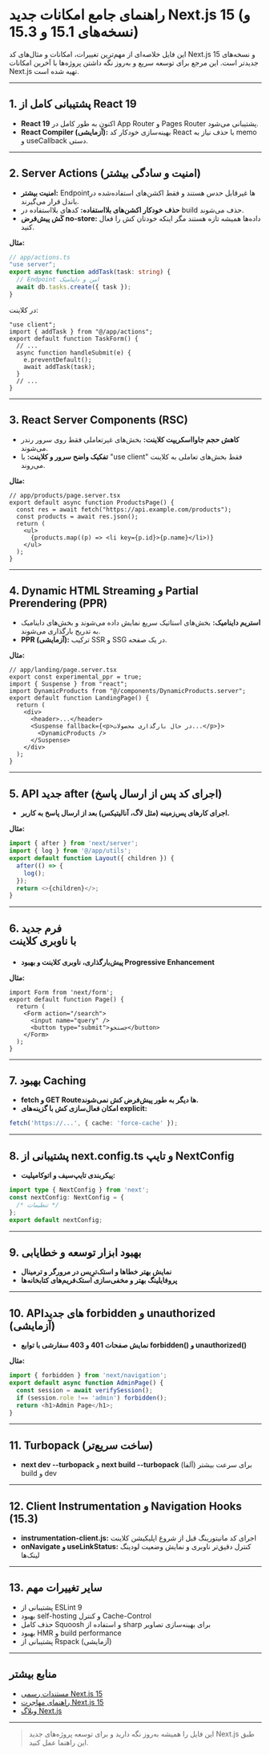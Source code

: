 # راهنمای جامع امکانات جدید Next.js 15 (و نسخه‌های 15.1 و 15.3)

این فایل خلاصه‌ای از مهم‌ترین تغییرات، امکانات و مثال‌های کد Next.js 15 و نسخه‌های جدیدتر است. این مرجع برای توسعه سریع و به‌روز نگه داشتن پروژه‌ها با آخرین امکانات Next.js تهیه شده است.

---

## 1. پشتیبانی کامل از React 19
- **React 19** اکنون به طور کامل در App Router و Pages Router پشتیبانی می‌شود.
- **React Compiler (آزمایشی):** بهینه‌سازی خودکار کد React با حذف نیاز به memo و useCallback دستی.

---

## 2. Server Actions (امنیت و سادگی بیشتر)
- **امنیت بیشتر:** Endpointها غیرقابل حدس هستند و فقط اکشن‌های استفاده‌شده در باندل قرار می‌گیرند.
- **حذف خودکار اکشن‌های بلااستفاده:** کدهای بلااستفاده در build حذف می‌شوند.
- **کَش پیش‌فرض no-store:** داده‌ها همیشه تازه هستند مگر اینکه خودتان کش را فعال کنید.

**مثال:**
```ts
// app/actions.ts
"use server";
export async function addTask(task: string) {
  // Endpoint امن و داینامیک
  await db.tasks.create({ task });
}
```

در کلاینت:
```tsx
"use client";
import { addTask } from "@/app/actions";
export default function TaskForm() {
  // ...
  async function handleSubmit(e) {
    e.preventDefault();
    await addTask(task);
  }
  // ...
}
```

---

## 3. React Server Components (RSC)
- **کاهش حجم جاوااسکریپت کلاینت:** بخش‌های غیرتعاملی فقط روی سرور رندر می‌شوند.
- **تفکیک واضح سرور و کلاینت:** با "use client" فقط بخش‌های تعاملی به کلاینت می‌روند.

**مثال:**
```tsx
// app/products/page.server.tsx
export default async function ProductsPage() {
  const res = await fetch("https://api.example.com/products");
  const products = await res.json();
  return (
    <ul>
      {products.map((p) => <li key={p.id}>{p.name}</li>)}
    </ul>
  );
}
```

---

## 4. Dynamic HTML Streaming و Partial Prerendering (PPR)
- **استریم داینامیک:** بخش‌های استاتیک سریع نمایش داده می‌شوند و بخش‌های داینامیک به تدریج بارگذاری می‌شوند.
- **PPR (آزمایشی):** ترکیب SSR و SSG در یک صفحه.

**مثال:**
```tsx
// app/landing/page.server.tsx
export const experimental_ppr = true;
import { Suspense } from "react";
import DynamicProducts from "@/components/DynamicProducts.server";
export default function LandingPage() {
  return (
    <div>
      <header>...</header>
      <Suspense fallback={<p>در حال بارگذاری محصولات...</p>}>
        <DynamicProducts />
      </Suspense>
    </div>
  );
}
```

---

## 5. API جدید after (اجرای کد پس از ارسال پاسخ)
- **اجرای کارهای پس‌زمینه (مثل لاگ، آنالیتیکس) بعد از ارسال پاسخ به کاربر.**

**مثال:**
```ts
import { after } from 'next/server';
import { log } from '@/app/utils';
export default function Layout({ children }) {
  after(() => {
    log();
  });
  return <>{children}</>;
}
```

---

## 6. فرم جدید <Form> با ناوبری کلاینت
- **پیش‌بارگذاری، ناوبری کلاینت و بهبود Progressive Enhancement**

**مثال:**
```tsx
import Form from 'next/form';
export default function Page() {
  return (
    <Form action="/search">
      <input name="query" />
      <button type="submit">جستجو</button>
    </Form>
  );
}
```

---

## 7. بهبود Caching
- **fetch و GET Routeها دیگر به طور پیش‌فرض کش نمی‌شوند.**
- **امکان فعال‌سازی کش با گزینه‌های explicit:**
```ts
fetch('https://...', { cache: 'force-cache' });
```

---

## 8. پشتیبانی از next.config.ts و تایپ NextConfig
- **پیکربندی تایپ‌سیف و اتوکامپلیت:**
```ts
import type { NextConfig } from 'next';
const nextConfig: NextConfig = {
  /* تنظیمات */
};
export default nextConfig;
```

---

## 9. بهبود ابزار توسعه و خطایابی
- **نمایش بهتر خطاها و استک‌ترِیس در مرورگر و ترمینال**
- **پروفایلینگ بهتر و مخفی‌سازی استک‌فریم‌های کتابخانه‌ها**

---

## 10. APIهای جدید forbidden و unauthorized (آزمایشی)
- **نمایش صفحات 401 و 403 سفارشی با توابع forbidden() و unauthorized()**

**مثال:**
```ts
import { forbidden } from 'next/navigation';
export default async function AdminPage() {
  const session = await verifySession();
  if (session.role !== 'admin') forbidden();
  return <h1>Admin Page</h1>;
}
```

---

## 11. Turbopack (ساخت سریع‌تر)
- **next dev --turbopack** و **next build --turbopack** (آلفا) برای سرعت بیشتر build و dev

---

## 12. Client Instrumentation و Navigation Hooks (15.3)
- **instrumentation-client.js:** اجرای کد مانیتورینگ قبل از شروع اپلیکیشن کلاینت
- **onNavigate و useLinkStatus:** کنترل دقیق‌تر ناوبری و نمایش وضعیت لودینگ لینک‌ها

---

## 13. سایر تغییرات مهم
- پشتیبانی از ESLint 9
- بهبود self-hosting و کنترل Cache-Control
- حذف کامل Squoosh و استفاده از sharp برای بهینه‌سازی تصاویر
- بهبود HMR و build performance
- پشتیبانی از Rspack (آزمایشی)

---

## منابع بیشتر
- [مستندات رسمی Next.js 15](https://nextjs.org/blog/next-15)
- [راهنمای مهاجرت Next.js 15](https://nextjs.org/docs/upgrade-guide)
- [وبلاگ Next.js](https://nextjs.org/blog)

---

> این فایل را همیشه به‌روز نگه دارید و برای توسعه پروژه‌های جدید Next.js طبق این راهنما عمل کنید. 